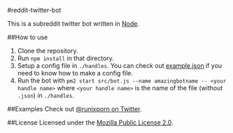 #reddit-twitter-bot

This is a subreddit twitter bot written in [Node](https://nodejs.org).

##How to use
1. Clone the repository.
2. Run `npm install` in that directory.
3. Setup a config file in `./handles`. You can check out [example.json](/handles/example.json) if you need to know how to make a config file.
4. Run the bot with `pm2 start src/bot.js --name amazingbotname -- <your handle name>` where `<your handle name>` is the name of the file (without `.json`) in `./handles`.

##Examples
Check out [@runixporn on Twitter](https://twitter.com/runixporn).

##License
Licensed under the [Mozilla Public License 2.0](LICENSE.md).
